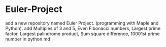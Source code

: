 # Euler-Project
add a new repository named Euler Project. (programming with Maple and Python).
add Multiples of 3 and 5, Even Fibonacci numbers, Largest prime factor, Largest palindrome product, Sum square difference, 10001st prime number in python.md
